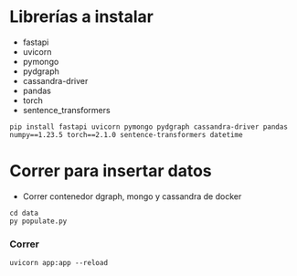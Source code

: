 
# Librerías a instalar
- fastapi
- uvicorn
- pymongo
- pydgraph
- cassandra-driver
- pandas
- torch
- sentence_transformers
```
pip install fastapi uvicorn pymongo pydgraph cassandra-driver pandas numpy==1.23.5 torch==2.1.0 sentence-transformers datetime
```

# Correr para insertar datos
- Correr contenedor dgraph, mongo y cassandra de docker
```
cd data
py populate.py
```

### Correr
```
uvicorn app:app --reload
```

